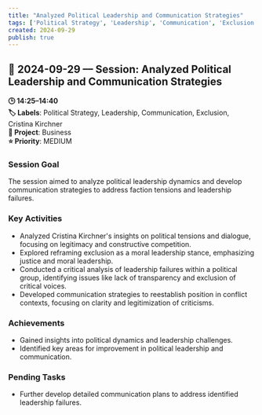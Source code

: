 ```yaml
---
title: "Analyzed Political Leadership and Communication Strategies"
tags: ['Political Strategy', 'Leadership', 'Communication', 'Exclusion', 'Cristina Kirchner']
created: 2024-09-29
publish: true
---
```


## 📅 2024-09-29 — Session: Analyzed Political Leadership and Communication Strategies

**🕒 14:25–14:40**  
**🏷️ Labels**: Political Strategy, Leadership, Communication, Exclusion, Cristina Kirchner  
**📂 Project**: Business  
**⭐ Priority**: MEDIUM  


### Session Goal
The session aimed to analyze political leadership dynamics and develop communication strategies to address faction tensions and leadership failures.

### Key Activities
- Analyzed Cristina Kirchner's insights on political tensions and dialogue, focusing on legitimacy and constructive competition.
- Explored reframing exclusion as a moral leadership stance, emphasizing justice and moral leadership.
- Conducted a critical analysis of leadership failures within a political group, identifying issues like lack of transparency and exclusion of critical voices.
- Developed communication strategies to reestablish position in conflict contexts, focusing on clarity and legitimization of criticisms.

### Achievements
- Gained insights into political dynamics and leadership challenges.
- Identified key areas for improvement in political leadership and communication.

### Pending Tasks
- Further develop detailed communication plans to address identified leadership failures.
